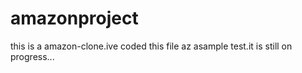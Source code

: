 # amazonproject
 this is a amazon-clone.ive coded this file az asample test.it is still on progress...
